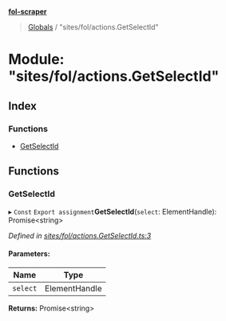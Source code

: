 **[fol-scraper](../README.md)**

> [Globals](../globals.md) / "sites/fol/actions.GetSelectId"

# Module: "sites/fol/actions.GetSelectId"

## Index

### Functions

* [GetSelectId](_sites_fol_actions_getselectid_.md#getselectid)

## Functions

### GetSelectId

▸ `Const` `Export assignment`**GetSelectId**(`select`: ElementHandle): Promise\<string>

*Defined in [sites/fol/actions.GetSelectId.ts:3](https://github.com/diegolaguna/fol/blob/df763ed/src/sites/fol/actions.GetSelectId.ts#L3)*

#### Parameters:

Name | Type |
------ | ------ |
`select` | ElementHandle |

**Returns:** Promise\<string>
